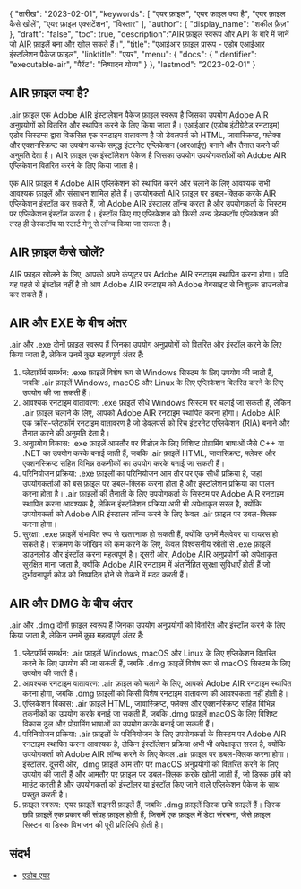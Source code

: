 {
"तारीख": "2023-02-01",
  "keywords": [
"एयर फ़ाइल",
"एयर फ़ाइल क्या है",
"एयर फ़ाइल कैसे खोलें",
"एयर फ़ाइल एक्सटेंशन",
"विस्तार"
],
  "author": {
"display_name": "शकील फ़ैज़"
},
"draft": "false",
"toc": true,
  "description":"AIR फ़ाइल स्वरूप और API के बारे में जानें जो AIR फ़ाइलें बना और खोल सकते हैं।",
"title": "एआईआर फ़ाइल प्रारूप - एडोब एआईआर इंस्टॉलेशन पैकेज फ़ाइल",
"linktitle": "एयर",
  "menu": {
    "docs": {
      "identifier": "executable-air",
"पैरेंट": "निष्पादन योग्य"
}
},
"lastmod": "2023-02-01"
}

## AIR फ़ाइल क्या है?

.air फ़ाइल एक Adobe AIR इंस्टालेशन पैकेज फ़ाइल स्वरूप है जिसका उपयोग Adobe AIR अनुप्रयोगों को वितरित और स्थापित करने के लिए किया जाता है। एआईआर (एडोब इंटीग्रेटेड रनटाइम) एडोब सिस्टम्स द्वारा विकसित एक रनटाइम वातावरण है जो डेवलपर्स को HTML, जावास्क्रिप्ट, फ्लेक्स और एक्शनस्क्रिप्ट का उपयोग करके समृद्ध इंटरनेट एप्लिकेशन (आरआईए) बनाने और तैनात करने की अनुमति देता है। AIR फ़ाइल एक इंस्टॉलेशन पैकेज है जिसका उपयोग उपयोगकर्ताओं को Adobe AIR एप्लिकेशन वितरित करने के लिए किया जाता है।

एक AIR फ़ाइल में Adobe AIR एप्लिकेशन को स्थापित करने और चलाने के लिए आवश्यक सभी आवश्यक फ़ाइलें और संसाधन शामिल होते हैं। उपयोगकर्ता AIR फ़ाइल पर डबल-क्लिक करके AIR एप्लिकेशन इंस्टॉल कर सकते हैं, जो Adobe AIR इंस्टालर लॉन्च करता है और उपयोगकर्ता के सिस्टम पर एप्लिकेशन इंस्टॉल करता है। इंस्टॉल किए गए एप्लिकेशन को किसी अन्य डेस्कटॉप एप्लिकेशन की तरह ही डेस्कटॉप या स्टार्ट मेनू से लॉन्च किया जा सकता है।

## AIR फ़ाइल कैसे खोलें?

AIR फ़ाइल खोलने के लिए, आपको अपने कंप्यूटर पर Adobe AIR रनटाइम स्थापित करना होगा। यदि यह पहले से इंस्टॉल नहीं है तो आप Adobe AIR रनटाइम को Adobe वेबसाइट से निःशुल्क डाउनलोड कर सकते हैं।

## AIR और EXE के बीच अंतर

.air और .exe दोनों फ़ाइल स्वरूप हैं जिनका उपयोग अनुप्रयोगों को वितरित और इंस्टॉल करने के लिए किया जाता है, लेकिन उनमें कुछ महत्वपूर्ण अंतर हैं:

1. प्लेटफ़ॉर्म समर्थन: .exe फ़ाइलें विशेष रूप से Windows सिस्टम के लिए उपयोग की जाती हैं, जबकि .air फ़ाइलें Windows, macOS और Linux के लिए एप्लिकेशन वितरित करने के लिए उपयोग की जा सकती हैं।
2. आवश्यक रनटाइम वातावरण: .exe फ़ाइलें सीधे Windows सिस्टम पर चलाई जा सकती हैं, लेकिन .air फ़ाइल चलाने के लिए, आपको Adobe AIR रनटाइम स्थापित करना होगा। Adobe AIR एक क्रॉस-प्लेटफ़ॉर्म रनटाइम वातावरण है जो डेवलपर्स को रिच इंटरनेट एप्लिकेशन (RIA) बनाने और तैनात करने की अनुमति देता है।
3. अनुप्रयोग विकास: .exe फ़ाइलें आमतौर पर विंडोज़ के लिए विशिष्ट प्रोग्रामिंग भाषाओं जैसे C++ या .NET का उपयोग करके बनाई जाती हैं, जबकि .air फ़ाइलें HTML, जावास्क्रिप्ट, फ्लेक्स और एक्शनस्क्रिप्ट सहित विभिन्न तकनीकों का उपयोग करके बनाई जा सकती हैं।
4. परिनियोजन प्रक्रिया: .exe फ़ाइलों का परिनियोजन आम तौर पर एक सीधी प्रक्रिया है, जहां उपयोगकर्ताओं को बस फ़ाइल पर डबल-क्लिक करना होता है और इंस्टॉलेशन प्रक्रिया का पालन करना होता है। .air फ़ाइलों की तैनाती के लिए उपयोगकर्ता के सिस्टम पर Adobe AIR रनटाइम स्थापित करना आवश्यक है, लेकिन इंस्टॉलेशन प्रक्रिया अभी भी अपेक्षाकृत सरल है, क्योंकि उपयोगकर्ता को Adobe AIR इंस्टालर लॉन्च करने के लिए केवल .air फ़ाइल पर डबल-क्लिक करना होगा।
5. सुरक्षा: .exe फ़ाइलें संभावित रूप से खतरनाक हो सकती हैं, क्योंकि उनमें मैलवेयर या वायरस हो सकते हैं। संक्रमण के जोखिम को कम करने के लिए, केवल विश्वसनीय स्रोतों से .exe फ़ाइलें डाउनलोड और इंस्टॉल करना महत्वपूर्ण है। दूसरी ओर, Adobe AIR अनुप्रयोगों को अपेक्षाकृत सुरक्षित माना जाता है, क्योंकि Adobe AIR रनटाइम में अंतर्निहित सुरक्षा सुविधाएँ होती हैं जो दुर्भावनापूर्ण कोड को निष्पादित होने से रोकने में मदद करती हैं।

## AIR और DMG के बीच अंतर

.air और .dmg दोनों फ़ाइल स्वरूप हैं जिनका उपयोग अनुप्रयोगों को वितरित और इंस्टॉल करने के लिए किया जाता है, लेकिन उनमें कुछ महत्वपूर्ण अंतर हैं:

1. प्लेटफ़ॉर्म समर्थन: .air फ़ाइलें Windows, macOS और Linux के लिए एप्लिकेशन वितरित करने के लिए उपयोग की जा सकती हैं, जबकि .dmg फ़ाइलें विशेष रूप से macOS सिस्टम के लिए उपयोग की जाती हैं।
2. आवश्यक रनटाइम वातावरण: .air फ़ाइल को चलाने के लिए, आपको Adobe AIR रनटाइम स्थापित करना होगा, जबकि .dmg फ़ाइलों को किसी विशेष रनटाइम वातावरण की आवश्यकता नहीं होती है।
3. एप्लिकेशन विकास: .air फ़ाइलें HTML, जावास्क्रिप्ट, फ्लेक्स और एक्शनस्क्रिप्ट सहित विभिन्न तकनीकों का उपयोग करके बनाई जा सकती हैं, जबकि .dmg फ़ाइलें macOS के लिए विशिष्ट विकास टूल और प्रोग्रामिंग भाषाओं का उपयोग करके बनाई जा सकती हैं।
4. परिनियोजन प्रक्रिया: .air फ़ाइलों के परिनियोजन के लिए उपयोगकर्ता के सिस्टम पर Adobe AIR रनटाइम स्थापित करना आवश्यक है, लेकिन इंस्टॉलेशन प्रक्रिया अभी भी अपेक्षाकृत सरल है, क्योंकि उपयोगकर्ता को Adobe AIR लॉन्च करने के लिए केवल .air फ़ाइल पर डबल-क्लिक करना होगा। इंस्टॉलर. दूसरी ओर, .dmg फ़ाइलें आम तौर पर macOS अनुप्रयोगों को वितरित करने के लिए उपयोग की जाती हैं और आमतौर पर फ़ाइल पर डबल-क्लिक करके खोली जाती हैं, जो डिस्क छवि को माउंट करती है और उपयोगकर्ता को इंस्टॉलर या इंस्टॉल किए जाने वाले एप्लिकेशन पैकेज के साथ प्रस्तुत करती है।
5. फ़ाइल स्वरूप: .एयर फ़ाइलें बाइनरी फ़ाइलें हैं, जबकि .dmg फ़ाइलें डिस्क छवि फ़ाइलें हैं। डिस्क छवि फ़ाइलें एक प्रकार की संग्रह फ़ाइल होती हैं, जिसमें एक फ़ाइल में डेटा संरचना, जैसे फ़ाइल सिस्टम या डिस्क विभाजन की पूरी प्रतिलिपि होती है।

## संदर्भ
* [एडोब एयर](https://en.wikipedia.org/wiki/Adobe_AIR)

